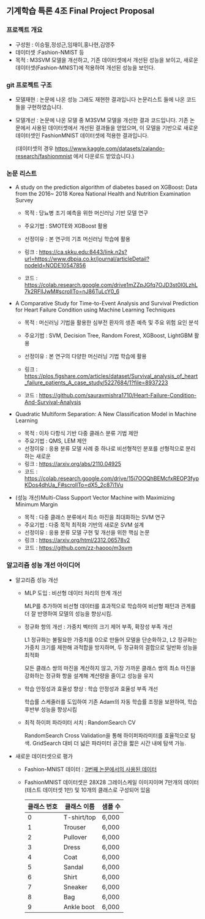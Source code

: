 ## 기계학습 특론 4조 Final Project Proposal

### 프로젝트 개요
 - 구성원 : 이승필,정성근,임재이,홍나현,김영주
 - 데이터셋 :Fashion-NMIST 등
 - 목적 : M3SVM 모델을 개선하고, 기존 데이터셋에서 개선된 성능을 보이고, 새로운 데이터셋(Fashion-MNIST)에 적용하여 개선된 성능을 보인다.

### git 프로젝트 구조
 - 모델재현 : 논문에 나온 성능 그래도 재현한 결과입니다 논문리스트 들에 나온 코드들을 구현하였습니다.
 - 모델개선 : 논문에 나온 모델 중 M3SVM 모델을 개선한 결과 코드입니다. 기존 논문에서 사용된 데이터셋에서 개선된 결과들을 얻었으며, 이 모델을 기반으로
 새로운 데이터셋인 FashionMNIST 데이터셋에 적용한 결과입니다.

   (데이터셋의 경우 https://www.kaggle.com/datasets/zalando-research/fashionmnist 에서 다운로드 받았습니다.)


### 논문 리스트
 - A study on the prediction algorithm of diabetes based on XGBoost: 
 Data from the 2016~ 2018 Korea National Health and Nutrition Examination Survey
    - 목적 : 당뇨병 조기 예측을 위한 머신러닝 기반 모델 연구
    - 주요기법 : SMOTE와 XGBoost 활용
    - 선정이유 : 본 연구의 기초 머신러닝 학습에 활용
    - 링크 : https://ca.skku.edu:8443/link.n2s?url=https://www.dbpia.co.kr/journal/articleDetail?nodeId=NODE10547856
    
    - 코드 : https://colab.research.google.com/drive1mZZpJGfq7OJD3st0I0LzhL7k2RFlIJwM#scrollTo=nJ86TuLcY0_6

 - A Comparative Study for Time-to-Event Analysis and Survival Prediction for Heart Failure Condition using Machine Learning Techniques
    - 목적 : 머신러닝 기법을 활용한 심부전 환자의 생존 예측 및 주요 위험 요인 분석
    - 주요기법 : SVM, Decision Tree, Random Forest, XGBoost, LightGBM  활용
    - 선정이유 : 본 연구의 다양한 머신러닝 기법 학습에 활용
    - 링크 : https://plos.figshare.com/articles/dataset/Survival_analysis_of_heart_failure_patients_A_case_study/5227684/1?file=8937223
    
    - 코드 : https://github.com/sauravmishra1710/Heart-Failure-Condition-And-Survival-Analysis

 - Quadratic Multiform Separation: A New Classification Model in Machine Learning
    - 목적 : 이차 다항식 기반 다중 클래스 분류 기법 제안
    - 주요기법 : QMS, LEM  제안 
    - 선정이유 : 응용 분류 모델 사례 중 하나로 비선형적인 분포를 선형적으로 분리하는 새로운  
    - 링크 : https://arxiv.org/abs/2110.04925
    - 코드 : https://colab.research.google.com/drive/15i7OOQhBEMcfxREOP3fypKDos4dhUa_F#scrollTo=dX5_2c87i1Vu
    
  - (성능 개선)Multi-Class Support Vector Machine with Maximizing Minimum Margin
    - 목적 : 다중 클래스 분류에서 최소 마진을 최대화하는 SVM 연구
    - 주요기법 : 다중 목적 최적화 기반의 새로운 SVM 설계
    - 선정이유 : 응용 분류 모델 구현 및 개선을 위한 핵심 논문
    - 링크 : https://arxiv.org/html/2312.06578v2
    - 코드 : https://github.com/zz-haooo/m3svm
### 알고리즘 성능 개선 아이디어 
 - 알고리즘 성능 개선
    - MLP 도입 : 비선형 데이터 처리의 한계 개선
    
        MLP를 추가하여 비선형 데이터를 효과적으로 학습하여 비선형 패턴과 관계를 더 잘 반영하여 모델의 성능을 향상시킴.
        
    - 정규화 항의 개선 : 가중치 벡터의 크기 제어 부족, 확장성 부족 개선

        L1 정규화는 불필요한 가중치를 0으로 만들어 모델을 단순화하고, L2 정규화는 가중치 크기를 제한해 과적합을 방지하며, 두 정규화의 결합으로 일반화 성능을 최적화
      
       모든 클래스 쌍의 마진을 계산하지 않고, 가장 가까운 클래스 쌍의 최소 마진을 강화하는 정규화 항을 설계해 계산량을 줄이고 성능을 유지
        
    - 학습 안정성과 효율성 향상 : 학습 안정성과 효율성 부족 개선
        
        학습률 스케줄러를 도입하여 기존 Adam의 자동 학습률 조정을 보완하여, 학습 후반부 성능을 향상시킴
    - 최적 하이퍼 파라미터 서치 : RandomSearch CV
    
      RandomSearch Cross Validation을 통해 하이퍼파라미터를 효율적으로 탐색.  GridSearch 대비 더 넓은 파라미터 공간을 짧은 시간 내에 탐색 가능.

 - 새로운 데이터셋으로 평가
    - Fashion-MNIST 데이터 : [3번째 논문에서의 사용된 데이터](https://paperswithcode.com/sota/image-classification-on-fashion-mnist?metric=Accuracy)
    - FashionMNIST 데이터셋은 28X28 그레이스케일 이미지이며 7만개의 데이터(테스트 데이터셋 1만) 및 10개의 클래스로 구성되어 있음 

        | 클래스 번호 | 클래스 이름        | 샘플 수 |
        |-------------|--------------------|---------|
        | 0           | T-shirt/top       | 6,000   |
        | 1           | Trouser           | 6,000   |
        | 2           | Pullover          | 6,000   |
        | 3           | Dress             | 6,000   |
        | 4           | Coat              | 6,000   |
        | 5           | Sandal            | 6,000   |
        | 6           | Shirt             | 6,000   |
        | 7           | Sneaker           | 6,000   |
        | 8           | Bag               | 6,000   |
        | 9           | Ankle boot        | 6,000   |

